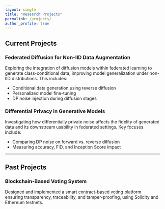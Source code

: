 ```yaml
---
layout: single
title: "Research Projects"
permalink: /projects/
author_profile: true
---
```


## Current Projects

### Federated Diffusion for Non-IID Data Augmentation
Exploring the integration of diffusion models within federated learning to generate class-conditional data, improving model generalization under non-IID distributions. This includes:
- Conditional data generation using reverse diffusion
- Personalized model fine-tuning
- DP noise injection during diffusion stages

### Differential Privacy in Generative Models
Investigating how differentially private noise affects the fidelity of generated data and its downstream usability in federated settings. Key focuses include:
- Comparing DP noise on forward vs. reverse diffusion
- Measuring accuracy, FID, and Inception Score impact

---

## Past Projects

### Blockchain-Based Voting System
Designed and implemented a smart contract-based voting platform ensuring transparency, traceability, and tamper-proofing, using Solidity and Ethereum testnets.
